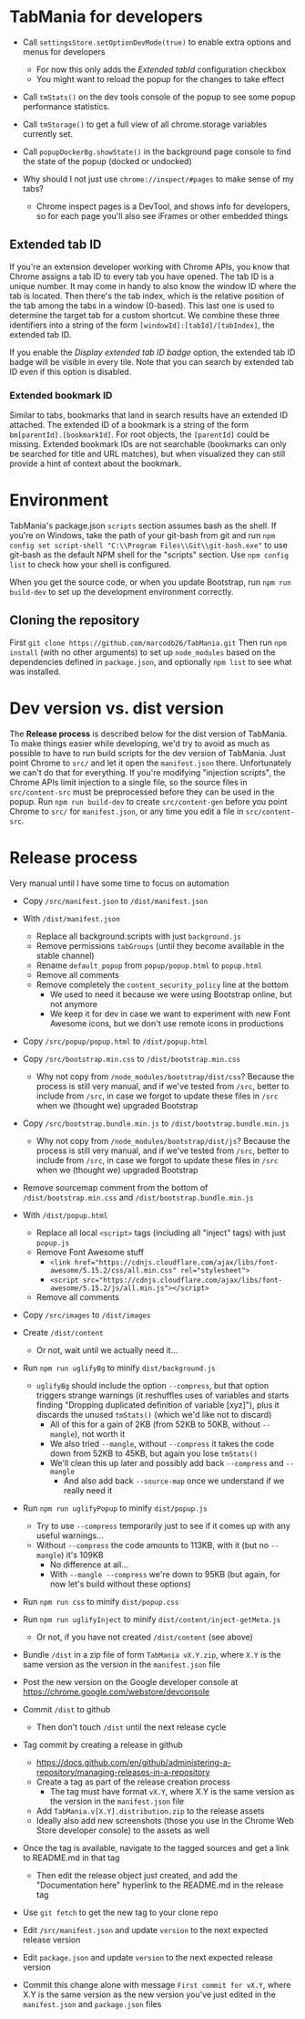 # TabMania for developers

* Call `settingsStore.setOptionDevMode(true)` to enable extra options and menus for developers
  - For now this only adds the _Extended tabId_ configuration checkbox
  - You might want to reload the popup for the changes to take effect

* Call `tmStats()` on the dev tools console of the popup to see some popup performance statistics.

* Call `tmStorage()` to get a full view of all chrome.storage variables currently set.

* Call `popupDockerBg.showState()` in the background page console to find the state of the popup (docked or undocked)

* Why should I not just use `chrome://inspect/#pages` to make sense of my tabs?
  * Chrome inspect pages is a DevTool, and shows info for developers, so for each page you'll also
  see iFrames or other embedded things

## Extended tab ID
If you're an extension developer working with Chrome APIs, you know that Chrome assigns a tab ID to
every tab you have opened. The tab ID is a unique number. It may come in handy to also know the
window ID where the tab is located. Then there's the tab index, which is the relative position of
the tab among the tabs in a window (0-based). This last one is used to determine the target tab for
a custom shortcut. We combine these three identifiers into a string of the form
`[windowId]:[tabId]/[tabIndex]`, the extended tab ID.

If you enable the _Display extended tab ID badge_ option, the extended tab ID badge will be visible in
every tile. Note that you can search by extended tab ID even if this option is disabled.

### Extended bookmark ID
Similar to tabs, bookmarks that land in search results have an extended ID attached. The extended ID
of a bookmark is a string of the form `bm[parentId].[bookmarkId]`. For root objects, the `[parentId]`
could be missing. Extended bookmark IDs are not searchable (bookmarks can only be searched for title
and URL matches), but when visualized they can still provide a hint of context about the bookmark.

# Environment
TabMania's package.json `scripts` section assumes bash as the shell. If you're on Windows, take the
path of your git-bash from git and run `npm config set script-shell "C:\\Program Files\\Git\\git-bash.exe"`
to use git-bash as the default NPM shell for the "scripts" section. Use `npm config list` to check
how your shell is configured.

When you get the source code, or when you update Bootstrap, run `npm run build-dev` to set up the
development environment correctly.

## Cloning the repository
First `git clone https://github.com/marcodb26/TabMania.git`
Then run `npm install` (with no other arguments) to set up `node_modules` based on the dependencies
defined in `package.json`, and optionally `npm list` to see what was installed.

# Dev version vs. dist version
The __Release process__ is described below for the dist version of TabMania. To make things easier
while developing, we'd try to avoid as much as possible to have to run build scripts for the dev
version of TabMania. Just point Chrome to `src/` and let it open the `manifest.json` there.
Unfortunately we can't do that for everything. If you're modifying "injection scripts", the Chrome
APIs limit injection to a single file, so the source files in `src/content-src` must be preprocessed
before they can be used in the popup. Run `npm run build-dev` to create `src/content-gen` before
you point Chrome to `src/` for `manifest.json`, or any time you edit a file in `src/content-src`.

# Release process
Very manual until I have some time to focus on automation

* Copy `/src/manifest.json` to `/dist/manifest.json`

* With `/dist/manifest.json`
  * Replace all background.scripts with just `background.js`
  * Remove permissions `tabGroups` (until they become available in the stable channel)
  * Rename `default_popup` from `popup/popup.html` to `popup.html`
  * Remove all comments
  * Remove completely the `content_security_policy` line at the bottom
    * We used to need it because we were using Bootstrap online, but not anymore
	* We keep it for dev in case we want to experiment with new Font Awesome icons,
	  but we don't use remote icons in productions

* Copy `/src/popup/popup.html` to `/dist/popup.html`

* Copy `/src/bootstrap.min.css` to `/dist/bootstrap.min.css`
  * Why not copy from `/node_modules/bootstrap/dist/css`? Because the process is still
    very manual, and if we've tested from `/src`, better to include from `/src`, in case
	we forgot to update these files in `/src` when we (thought we) upgraded Bootstrap

* Copy `/src/bootstrap.bundle.min.js` to `/dist/bootstrap.bundle.min.js`
  * Why not copy from `/node_modules/bootstrap/dist/js`? Because the process is still
    very manual, and if we've tested from `/src`, better to include from `/src`, in case
	we forgot to update these files in `/src` when we (thought we) upgraded Bootstrap

* Remove sourcemap comment from the bottom of `/dist/bootstrap.min.css` and `/dist/bootstrap.bundle.min.js`

* With `/dist/popup.html`
  * Replace all local `<script>` tags (including all "inject" tags) with just `popup.js`
  * Remove Font Awesome stuff
	* `<link href="https://cdnjs.cloudflare.com/ajax/libs/font-awesome/5.15.2/css/all.min.css" rel="stylesheet">`
	* `<script src="https://cdnjs.cloudflare.com/ajax/libs/font-awesome/5.15.2/js/all.min.js"></script>`
  * Remove all comments

* Copy `/src/images` to `/dist/images`

* Create `/dist/content`
  * Or not, wait until we actually need it...

* Run `npm run uglifyBg` to minify `dist/background.js`
  * `uglifyBg` should include the option `--compress`, but that option triggers strange
    warnings (it reshuffles uses of variables and starts finding "Dropping duplicated definition
	of variable [xyz]"), plus it discards the unused `tmStats()` (which we'd like not to discard)
	* All of this for a gain of 2KB (from 52KB to 50KB, without `--mangle`), not worth it
	* We also tried `--mangle`, without `--compress` it takes the code down from 52KB to 45KB,
	  but again you lose `tmStats()`
	* We'll clean this up later and possibly add back `--compress` and `--mangle`
	  * And also add back `--source-map` once we understand if we really need it

* Run `npm run uglifyPopup` to minify `dist/popup.js`
  * Try to use `--compress` temporarily just to see if it comes up with any useful warnings...
  * Without `--compress` the code amounts to 113KB, with it (but no `--mangle`) it's 109KB
    * No difference at all...
	* With `--mangle --compress` we're down to 95KB (but again, for now let's build without these options)

* Run `npm run css` to minify `dist/popup.css`

* Run `npm run uglifyInject` to minify `dist/content/inject-getMeta.js`
  * Or not, if you have not created `/dist/content` (see above)

* Bundle `/dist` in a zip file of form `TabMania vX.Y.zip`, where `X.Y` is the same version as the version
  in the `manifest.json` file

* Post the new version on the Google developer console at https://chrome.google.com/webstore/devconsole

* Commit `/dist` to github
  * Then don't touch `/dist` until the next release cycle

* Tag commit by creating a release in github
  * https://docs.github.com/en/github/administering-a-repository/managing-releases-in-a-repository
  * Create a tag as part of the release creation process
    * The tag must have format `vX.Y`, where X.Y is the same version as the version in the `manifest.json` file
  * Add `TabMania.v[X.Y].distribution.zip` to the release assets
  * Ideally also add new screenshots (those you use in the Chrome Web Store developer console) to the
    assets as well

* Once the tag is available, navigate to the tagged sources and get a link to README.md in that tag
  * Then edit the release object just created, and add the "Documentation here" hyperlink to the
    README.md in the release tag

* Use `git fetch` to get the new tag to your clone repo

* Edit `/src/manifest.json` and update `version` to the next expected release version

* Edit `package.json` and update `version` to the next expected release version

* Commit this change alone with message `First commit for vX.Y`, where X.Y is the same version as the new
  version you've just edited in the `manifest.json` and `package.json` files